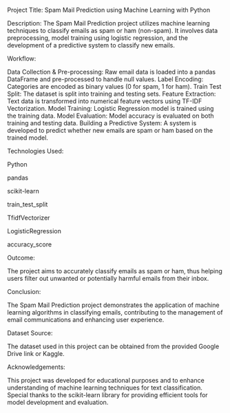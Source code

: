 Project Title: Spam Mail Prediction using Machine Learning with Python

Description:
The Spam Mail Prediction project utilizes machine learning techniques to classify emails as spam or ham (non-spam). It involves data preprocessing, model training using logistic regression, and the development of a predictive system to classify new emails.

Workflow:

Data Collection & Pre-processing: Raw email data is loaded into a pandas DataFrame and pre-processed to handle null values.
Label Encoding: Categories are encoded as binary values (0 for spam, 1 for ham).
Train Test Split: The dataset is split into training and testing sets.
Feature Extraction: Text data is transformed into numerical feature vectors using TF-IDF Vectorization.
Model Training: Logistic Regression model is trained using the training data.
Model Evaluation: Model accuracy is evaluated on both training and testing data.
Building a Predictive System: A system is developed to predict whether new emails are spam or ham based on the trained model.

Technologies Used:

Python

pandas

scikit-learn

train_test_split

TfidfVectorizer

LogisticRegression

accuracy_score

Outcome:

The project aims to accurately classify emails as spam or ham, thus helping users filter out unwanted or potentially harmful emails from their inbox.

Conclusion:

The Spam Mail Prediction project demonstrates the application of machine learning algorithms in classifying emails, contributing to the management of email communications and enhancing user experience.

Dataset Source:

The dataset used in this project can be obtained from the provided Google Drive link or Kaggle.

Acknowledgements:

This project was developed for educational purposes and to enhance understanding of machine learning techniques for text classification. Special thanks to the scikit-learn library for providing efficient tools for model development and evaluation.

